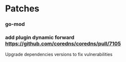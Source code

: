 # Patches

### go-mod

### add plugin dynamic forward https://github.com/coredns/coredns/pull/7105

Upgrade dependencies versions to fix vulnerabilities
